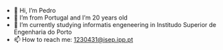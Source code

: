 - 👋 Hi, I’m Pedro
- 🏴 I’m from Portugal and I’m 20 years old
- 🌱 I’m currently studying informatis engeneering in Institudo Superior de Engenharia do Porto
- 📫 How to reach me: 1230431@isep.ipp.pt
